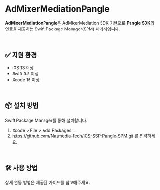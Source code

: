 # AdMixerMediationPangle


**AdMixerMediationPangle**은 AdMixerMediation SDK 기반으로 **Pangle SDK**와 연동을 제공하는 Swift Package Manager(SPM) 패키지입니다.

<br>

## ✅ 지원 환경
- iOS 13 이상
- Swift 5.9 이상
- Xcode 16 이상

<br>

## 📦 설치 방법

Swift Package Manager를 통해 설치합니다.

1. Xcode > File > Add Packages...
2. https://github.com/Nasmedia-Tech/iOS-SSP-Pangle-SPM.git 를 입력하세요. 

<br> 

## 🛠 사용 방법

상세 연동 방법은 제공된 가이드를 참고해주세요. 
